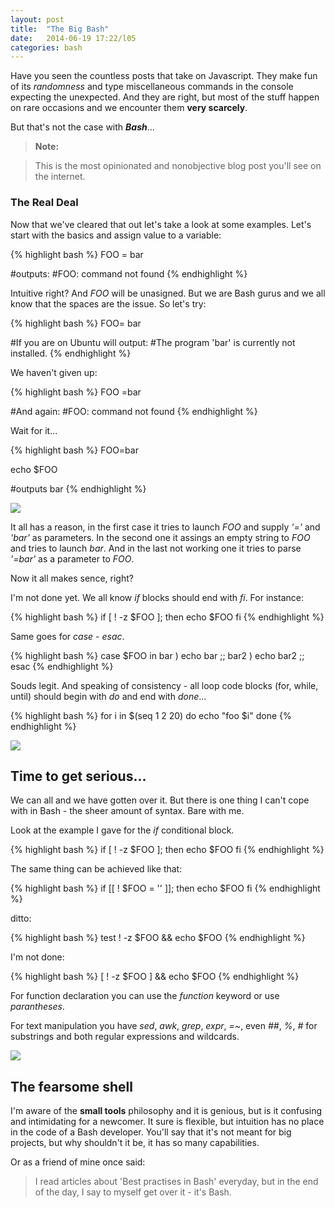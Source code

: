 ```yaml
---
layout: post
title:  "The Big Bash"
date:   2014-06-19 17:22/l05
categories: bash
---
```


Have you seen the countless posts that take on Javascript.
They make fun of its *randomness* and type miscellaneous commands
in the console expecting the unexpected. And they are right, but most of the
stuff happen on rare occasions and we encounter them **very scarcely**. 

But that's not the case with ***Bash***...
> **Note:**

>This is the most opinionated and nonobjective blog post you'll see on the internet.

### The Real Deal
Now that we've cleared that out let's take a look at some examples.
Let's start with the basics and assign value to a variable:

{% highlight bash %}
FOO = bar

#outputs:
#FOO: command not found
{% endhighlight %}

Intuitive right? And *FOO* will be unasigned. But we are Bash gurus
and we all know that the spaces are the issue.
So let's try:

{% highlight bash %}
FOO= bar

#If you are on Ubuntu will output:
#The program 'bar' is currently not installed.
{% endhighlight %}

We haven't given up:

{% highlight bash %}
FOO =bar

#And again:
#FOO: command not found
{% endhighlight %}

Wait for it...

{% highlight bash %}
FOO=bar

echo $FOO

#outputs bar
{% endhighlight %}

![](http://www.bildschirmarbeiter.com/content/images/why-fu/why-fu-013.jpg)


It all has a reason, in the first case it tries to launch *FOO* and supply
*'='* and *'bar'* as parameters. 
In the second one it assings an empty string to *FOO* and tries to launch *bar*.
And in the last not working one it tries to parse *'=bar'* as a parameter to *FOO*.

Now it all makes sence, right? 

I'm not done yet.
We all know *if* blocks should end with *fi*.
For instance:

{% highlight bash %}
if [ ! -z $FOO ]; then
    echo $FOO
fi
{% endhighlight %}

Same goes for *case* - *esac*.

{% highlight bash %}
case $FOO in 
   bar )
    echo bar ;;
   bar2 )
    echo bar2 ;;
esac
{% endhighlight %}

Souds legit. And speaking of consistency - all loop code blocks (for, while, until)
should begin with *do* and end with *done*...

{% highlight bash %}
for i in $(seq 1 2 20)
do
   echo "foo $i"
done
{% endhighlight %}

![](http://www.bildschirmarbeiter.com/content/images/why-fu/why-fu-010.jpg)

## Time to get serious...

We can all and we have gotten over it. But there is one thing I can't
cope with in Bash - the sheer amount of syntax. Bare with me.

Look at the example I gave for the *if* conditional block.

{% highlight bash %}
if [ ! -z $FOO ]; then
    echo $FOO
fi
{% endhighlight %}

The same thing can be achieved like that:

{% highlight bash %}
if [[ ! $FOO = '' ]]; then
    echo $FOO
fi
{% endhighlight %}

ditto:

{% highlight bash %}
test ! -z $FOO && echo $FOO
{% endhighlight %}

I'm not done:

{% highlight bash %}
[ ! -z $FOO ] && echo $FOO
{% endhighlight %}

For function declaration you can use the *function* keyword or use *parantheses*.


For text manipulation you have *sed*, *awk*, *grep*, *expr*, *=~*, even *##*, *%*, *#* for substrings and both regular expressions and wildcards.

![](http://www.bildschirmarbeiter.com/content/images/why-fu/why-fu-016.jpg)

## The fearsome shell

I'm aware of the **small tools** philosophy and it is genious, but
is it confusing and intimidating for a newcomer. It sure is flexible, 
but intuition has no place in the code of a Bash developer. You'll say that it's not 
meant for big projects, but why shouldn't it be, it has so many capabilities.

Or as a friend of mine once said:

> I read articles about 'Best practises in Bash' everyday, but in the end of the day,
 I say to myself get over it - it's Bash.